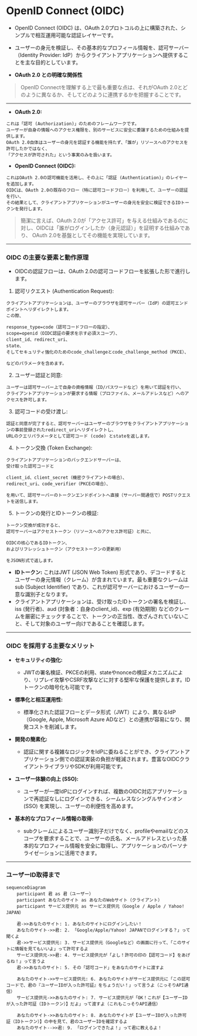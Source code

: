 # OpenID Connect (OIDC)

- OpenID Connect (OIDC) は、OAuth 2.0プロトコルの上に構築された、シンプルで相互運用可能な認証レイヤーです。
- ユーザーの身元を検証し、その基本的なプロフィール情報を、認可サーバー（Identity Provider: IdP）からクライアントアプリケーションへ提供することを主な目的としています。

- **OAuth 2.0 との明確な関係性**
>OpenID Connectを理解する上で最も重要な点は、それがOAuth 2.0とどのように異なるか、そしてどのように連携するかを把握することです。

---

- **OAuth 2.0:**

```text
これは「認可 (Authorization)」のためのフレームワークです。
ユーザーが自身の情報へのアクセス権限を、別のサービスに安全に委譲するための仕組みを提供します。
OAuth 2.0自体はユーザーの身元を認証する機能を持たず、「誰が」リソースへのアクセスを許可したかではなく、
「アクセスが許可された」という事実のみを扱います。
```

- **OpenID Connect (OIDC):**
```text
これはOAuth 2.0の認可機能を活用し、その上に「認証 (Authentication)」のレイヤーを追加します。
OIDCは、OAuth 2.0の既存のフロー（特に認可コードフロー）を利用して、ユーザーの認証を行い、
その結果として、クライアントアプリケーションがユーザーの身元を安全に検証できるIDトークンを発行します。
```

>簡潔に言えば、OAuth 2.0が「アクセス許可」を与える仕組みであるのに対し、OIDCは「誰がログインしたか（身元認証）」を証明する仕組みであり、
> OAuth 2.0を基盤としてその機能を実現しています。

---
 
### OIDC の主要な要素と動作原理

- OIDCの認証フローは、OAuth 2.0の認可コードフローを拡張した形で進行します。

1. 認可リクエスト (Authentication Request):

```text
クライアントアプリケーションは、ユーザーのブラウザを認可サーバー（IdP）の認可エンドポイントへリダイレクトします。
この際、

response_type=code（認可コードフローの指定）、
scope=openid（OIDC認証の要求を示す必須スコープ）、
client_id、redirect_uri、
state、
そしてセキュリティ強化のためのcode_challengeとcode_challenge_method（PKCE）、

などのパラメータを含めます。
```

2. ユーザー認証と同意:

```text
ユーザーは認可サーバー上で自身の資格情報（ID/パスワードなど）を用いて認証を行い、
クライアントアプリケーションが要求する情報（プロファイル、メールアドレスなど）へのアクセスを許可します。
```

3. 認可コードの受け渡し:

```text
認証と同意が完了すると、認可サーバーはユーザーのブラウザをクライアントアプリケーションの事前登録されたredirect_uriへリダイレクトし、
URLのクエリパラメータとして認可コード (code) とstateを返します。
```

4. トークン交換 (Token Exchange):

```text
クライアントアプリケーションのバックエンドサーバーは、
受け取った認可コードと

client_id、client_secret（機密クライアントの場合）、
redirect_uri、code_verifier（PKCEの場合）、

を用いて、認可サーバーのトークンエンドポイントへ直接（サーバー間通信で）POSTリクエストを送信します。
```

5. トークンの発行とIDトークンの検証:

```text
トークン交換が成功すると、
認可サーバーはアクセストークン（リソースへのアクセス許可証）と共に、

OIDCの核心であるIDトークン、
およびリフレッシュトークン（アクセストークンの更新用）

をJSON形式で返します。
```
- **IDトークン:** これはJWT (JSON Web Token) 形式であり、デコードするとユーザーの身元情報（クレーム）が含まれています。最も重要なクレームはsub (Subject Identifier) であり、これが認可サーバーにおけるユーザーの一意な識別子となります。
- クライアントアプリケーションは、受け取ったIDトークンの署名を検証し、iss (発行者)、aud (対象者：自身のclient_id)、exp (有効期限) などのクレームを厳密にチェックすることで、トークンの正当性、改ざんされていないこと、そして対象のユーザー向けであることを確認します。

---

### OIDC を採用する主要なメリット

- **セキュリティの強化:**
  - JWTの署名検証、PKCEの利用、stateやnonceの検証メカニズムにより、リプレイ攻撃やCSRF攻撃などに対する堅牢な保護を提供します。IDトークンの暗号化も可能です。

- **標準化と相互運用性:**
  - 標準化された認証フローとデータ形式（JWT）により、異なるIdP（Google, Apple, Microsoft Azure ADなど）との連携が容易になり、開発コストを削減します。

- **開発の簡素化:**
  - 認証に関する複雑なロジックをIdPに委ねることができ、クライアントアプリケーション側での認証実装の負担が軽減されます。豊富なOIDCクライアントライブラリやSDKが利用可能です。

- **ユーザー体験の向上 (SSO):**
  - ユーザーが一度IdPにログインすれば、複数のOIDC対応アプリケーションで再認証なしにログインできる、シームレスなシングルサインオン (SSO) を実現し、ユーザーの利便性を高めます。

- **基本的なプロフィール情報の取得:**
  - subクレームによるユーザー識別子だけでなく、profileやemailなどのスコープを要求することで、ユーザーの氏名、メールアドレスといった基本的なプロフィール情報を安全に取得し、アプリケーションのパーソナライゼーションに活用できます。

---

### ユーザーID取得まで

```mermaid
sequenceDiagram
    participant 君 as 君（ユーザー）
    participant あなたのサイト as あなたのWebサイト（クライアント）
    participant サービス提供元 as サービス提供元（Google / Apple / Yahoo! JAPAN）
    
    君->>あなたのサイト: 1. あなたのサイトにログインしたい！
    あなたのサイト->>君: 2. 「Google/Apple/Yahoo! JAPANでログインする？」って聞くよ
    君->>サービス提供元: 3. サービス提供元（Googleなど）の画面に行って、「このサイトに情報を見てもいいよ」って許可するよ
    サービス提供元->>君: 4. サービス提供元が「よし！許可の印の【認可コード】をあげるね！」って言うよ
    君->>あなたのサイト: 5. その「認可コード」をあなたのサイトに渡すよ
    
    あなたのサイト->>サービス提供元: 6. あなたのサイトがサービス提供元に「この認可コードで、君の『ユーザーIDが入った許可証』をちょうだい！」って言うよ（こっそりAPI通信）
    サービス提供元->>あなたのサイト: 7. サービス提供元が「OK！これが【ユーザーIDが入った許可証（IDトークン）】だよ」って渡すよ（これもこっそりAPI通信）
    
    あなたのサイト->>あなたのサイト: 8. あなたのサイトが【ユーザーIDが入った許可証（IDトークン）】の中を見て、君のユーザーIDを確認するよ
    あなたのサイト-->>君: 9. 「ログインできたよ！」って君に教えるよ！
```